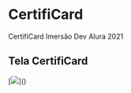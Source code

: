 # CertifiCard

CertifiCard Imersão Dev Alura 2021

## Tela CertifiCard

[![]('https://github.com/JuliaJPereira/CertifiCard-Alura/blob/gh-pages/tela_certificard.png')]()